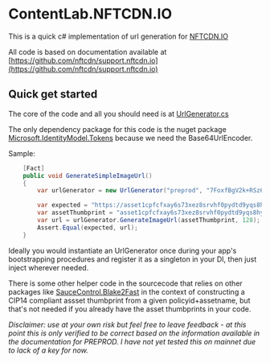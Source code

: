 # ContentLab.NFTCDN.IO

This is a quick c# implementation of url generation for [NFTCDN.IO](https://nftcdn.io/)

All code is based on documentation available at [https://github.com/nftcdn/support.nftcdn.io](https://github.com/nftcdn/support.nftcdn.io)

## Quick get started

The core of the code and all you should need is at [UrlGenerator.cs](./src/ContentLab.NFTCDN.IO/UrlGenerator.cs)

The only dependency package for this code is the nuget package [Microsoft.IdentityModel.Tokens](https://www.nuget.org/packages/Microsoft.IdentityModel.Tokens) because we need the Base64UrlEncoder.

Sample:
```csharp
    [Fact]
    public void GenerateSimpleImageUrl()
    {
        var urlGenerator = new UrlGenerator("preprod", "7FoxfBgV2k+RSz6UUts3/fG1edG7oIGXxdtIVCdalaI=");

        var expected = "https://asset1cpfcfxay6s73xez8srvhf0pydtd9yqs8hyfawv.preprod.nftcdn.io/image?tk=ZZ388CZwJhhLzm2djfRwaaPb8I_w7luNh5hOHJ2Ev4I&size=128";
        var assetThumbprint = "asset1cpfcfxay6s73xez8srvhf0pydtd9yqs8hyfawv";
        var url = urlGenerator.GenerateImageUrl(assetThumbprint, 128);
        Assert.Equal(expected, url);
    }

```

Ideally you would instantiate an UrlGenerator once during your app's bootstrapping procedures and register it as a singleton in your DI, then just inject wherever needed.

There is some other helper code in the sourcecode that relies on other packages like [SauceControl.Blake2Fast](https://www.nuget.org/packages/SauceControl.Blake2Fast) in the context of constructing a CIP14 compliant assset thumbprint from a given policyid+assetname, but that's not needed if you already have the asset thumbprints in your code.

*Disclaimer: use at your own risk but feel free to leave feedback - at this point this is only verified to be correct based on the information available in the documentation for PREPROD. I have not yet tested this on mainnet due to lack of a key for now.*